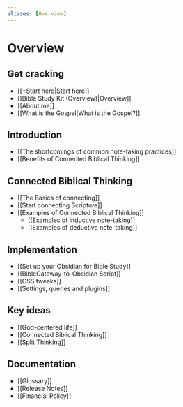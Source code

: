```yaml
---
aliases: [Overview]
---
```

# Overview
## Get cracking
* [[+Start here|Start here]]
* [[Bible Study Kit (Overview)|Overview]]
* [[About me]]
* [[What is the Gospel|What is the Gospel?]]

## Introduction
* [[The shortcomings of common note-taking practices]]
* [[Benefits of Connected Biblical Thinking]]

## Connected Biblical Thinking
*  [[The Basics of connecting]]
*  [[Start connecting Scripture]] 
*  [[Examples of Connected Biblical Thinking]]
	*  [[Examples of inductive note-taking]]
	*  [[Examples of deductive note-taking]]

## Implementation
*  [[Set up your Obsidian for Bible Study]]
*  [[BibleGateway-to-Obsidian Script]]
* [[CSS tweaks]]
* [[Settings, queries and plugins]]

## Key ideas
* [[God-centered life]]
*  [[Connected Biblical Thinking]]
* [[Split Thinking]]

## Documentation
* [[Glossary]]
* [[Release Notes]]
* [[Financial Policy]]

